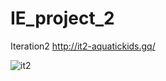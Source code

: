 # IE_project_2
Iteration2
http://it2-aquatickids.gq/

![it2](https://user-images.githubusercontent.com/52268806/67492178-bf4b1280-f6c1-11e9-88c0-dd82eb7a3911.PNG)


